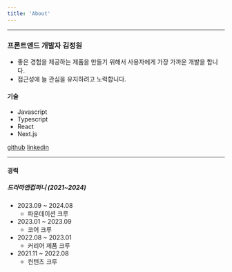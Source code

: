 ```yaml
---
title: 'About'
---
```


---

### 프론트엔드 개발자 김정원

- 좋은 경험을 제공하는 제품을 만들기 위해서 사용자에게 가장 가까운 개발을 합니다.
- 접근성에 늘 관심을 유지하려고 노력합니다.

#### 기술

- Javascript
- Typescript
- React
- Next.js

[github](https://github.com/kimjeongwonn) [linkedin](https://www.linkedin.com/in/jeongwon-kim-011416192)

---

#### 경력

##### 드라마앤컴퍼니 (2021~2024)

- 2023.09 ~ 2024.08
  - 파운데이션 크루
- 2023.01 ~ 2023.09
  - 코어 크루
- 2022.08 ~ 2023.01
  - 커리어 제품 크루
- 2021.11 ~ 2022.08
  - 컨텐츠 크루
